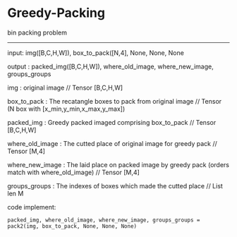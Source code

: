 # Greedy-Packing
bin packing problem
* * *


input: img([B,C,H,W]), box_to_pack([N,4], None, None, None

output : packed_img([B,C,H,W]), where_old_image, where_new_image, groups_groups



img : original image // Tensor [B,C,H,W]

box_to_pack : The recatangle boxes to pack from original image // Tensor (N box with [x_min,y_min,x_max,y_max])

packed_img : Greedy packed imaged comprising box_to_pack // Tensor [B,C,H,W]

where_old_image : The cutted place of original image for greedy pack // Tensor [M,4]

where_new_image : The laid place on packed image by greedy pack (orders match with where_old_image) // Tensor [M,4]

groups_groups : The indexes of boxes which made the cutted place // List len M 




code implement: 
```
packed_img, where_old_image, where_new_image, groups_groups = pack2(img, box_to_pack, None, None, None)
```



